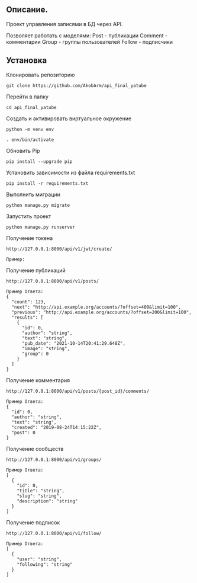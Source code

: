 ## Описание.

Проект управления записями в БД через API.

Позволяет работать с моделями: 
Post - публикации 
Comment - комментарии 
Group - группы пользователей 
Follow - подписчики

## Установка

Клонировать репозиторию

```
git clone https://github.com/AkobArm/api_final_yatube
```

Перейти в папку 

```
cd api_final_yatube
```

Cоздать и активировать виртуальное окружение
```
python -m venv env
```

```
. env/bin/activate
```

Обновить Pip

```
pip install --upgrade pip
```

Установить зависимости из файла requirements.txt

```
pip install -r requirements.txt
```

Выполнить миграции

```
python manage.py migrate
```

Запустить проект
```
python manage.py runserver
```

Получение токена
```
http://127.0.0.1:8000/api/v1/jwt/create/

Пример:
```

Получение публикаций
```
http://127.0.0.1:8000/api/v1/posts/

Пример Ответа:
{
  "count": 123,
  "next": "http://api.example.org/accounts/?offset=400&limit=100",
  "previous": "http://api.example.org/accounts/?offset=200&limit=100",
  "results": [
    {
      "id": 0,
      "author": "string",
      "text": "string",
      "pub_date": "2021-10-14T20:41:29.648Z",
      "image": "string",
      "group": 0
    }
  ]
}
```

Получение комментария
```
http://127.0.0.1:8000/api/v1/posts/{post_id}/comments/

Пример Ответа:
{
  "id": 0,
  "author": "string",
  "text": "string",
  "created": "2019-08-24T14:15:22Z",
  "post": 0
}
```

Получение сообществ
```
http://127.0.0.1:8000/api/v1/groups/

Пример Ответа:
[
  {
    "id": 0,
    "title": "string",
    "slug": "string",
    "description": "string"
  }
]
```

Получение подписок
```
http://127.0.0.1:8000/api/v1/follow/

Пример Ответа:
[
  {
    "user": "string",
    "following": "string"
  }
]
```

